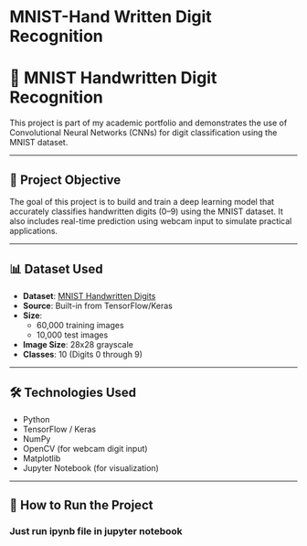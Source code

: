 # MNIST-Hand Written Digit Recognition

# 🧠 MNIST Handwritten Digit Recognition

This project is part of my academic portfolio and demonstrates the use of Convolutional Neural Networks (CNNs) for digit classification using the MNIST dataset.

---

## 🎯 Project Objective

The goal of this project is to build and train a deep learning model that accurately classifies handwritten digits (0–9) using the MNIST dataset. It also includes real-time prediction using webcam input to simulate practical applications.

---

## 📊 Dataset Used

- **Dataset**: [MNIST Handwritten Digits](https://www.kaggle.com/datasets/hojjatk/mnist-dataset)
- **Source**: Built-in from TensorFlow/Keras
- **Size**:
  - 60,000 training images
  - 10,000 test images
- **Image Size**: 28x28 grayscale
- **Classes**: 10 (Digits 0 through 9)

---

## 🛠️ Technologies Used

- Python
- TensorFlow / Keras
- NumPy
- OpenCV (for webcam digit input)
- Matplotlib
- Jupyter Notebook (for visualization)

---

## 🚀 How to Run the Project

### Just run ipynb file in jupyter notebook
